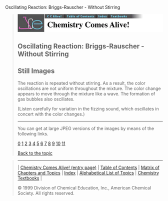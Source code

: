 





 Oscillating Reaction: Briggs-Rauscher - Without Stirring
 



> ![Chemistry Comes Alive!](ccahead.gif)
> 
> 
> 
> 
> 
> 
> 
> 
> 
> ## Oscillating Reaction: Briggs-Rauscher - Without Stirring
> 
> 
> 
> 
> ## Still Images
> 
> 
> 
> 
> 
> 
> 
> 
> 
>  The reaction is repeated without stirring. As a result, the color oscillations are not uniform throughout the mixture. The color change appears to move through the mixture like a wave. The formation of gas bubbles also oscillates.
>  
> 
> 
> 
>  (Listen carefully for variation in the fizzing sound, which oscillates in concert with the color changes.)
>  
> 
> 
> 
> 
> 
> 
> ---
> 
> 
>  You can get at large JPEG versions of the images by means of the following links.
>    
> 
> 
> [0](../../STILLS/OSCRXBR/BR2/64JPG48/0.JPG) 
> [1](../../STILLS/OSCRXBR/BR2/64JPG48/1.JPG) 
> [2](../../STILLS/OSCRXBR/BR2/64JPG48/2.JPG) 
> [3](../../STILLS/OSCRXBR/BR2/64JPG48/3.JPG) 
> [4](../../STILLS/OSCRXBR/BR2/64JPG48/4.JPG) 
> [5](../../STILLS/OSCRXBR/BR2/64JPG48/5.JPG) 
> [6](../../STILLS/OSCRXBR/BR2/64JPG48/6.JPG) 
> [7](../../STILLS/OSCRXBR/BR2/64JPG48/7.JPG) 
> [8](../../STILLS/OSCRXBR/BR2/64JPG48/8.JPG) 
> [9](../../STILLS/OSCRXBR/BR2/64JPG48/9.JPG) 
> [10](../../STILLS/OSCRXBR/BR2/64JPG48/10.JPG) 
> [11](../../STILLS/OSCRXBR/BR2/64JPG48/11.JPG) 
> 
> 
> 
> 
> [Back to the topic](../../MAIN/OSCRXBR/PAGE1.HTM)



> ---
> 
> 
>  |
>  [Chemistry Comes Alive! (entry page)](../../INDEX.HTM) 
>  |
>  [Table of Contents](../../CONTENTS.HTM) 
>  |
>  [Matrix of Chapters and Topics](../../MATRIX.HTM) 
>  |
>  [Index](../../WORDS.HTM) 
>  |
>  [Alphabetical List of Topics](../../ALPHATOP.HTM) 
>  |
>  [Chemistry Textbooks](../../BOOKS.HTM) 
>  |
>  
>  © 1999 Division of Chemical Education, Inc.,
American Chemical Society. All rights reserved.





